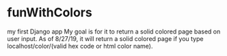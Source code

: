 # funWithColors
my first Django app
My goal is for it to return a solid colored page based on user input. As of 8/27/19, it will return a solid colored page if you type localhost/color/(valid hex code or html color name).
